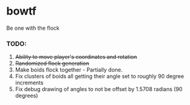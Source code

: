 # bowtf
Be one with the flock

### TODO:
1. ~~Ability to move player's coordinates and rotation~~
2. ~~Randomized flock generation~~
3. Make boids flock together - Partially done.
4. Fix clusters of boids all getting their angle set to roughly 90 degree increments
5. Fix debug drawing of angles to not be offset by 1.5708 radians (90 degrees)

